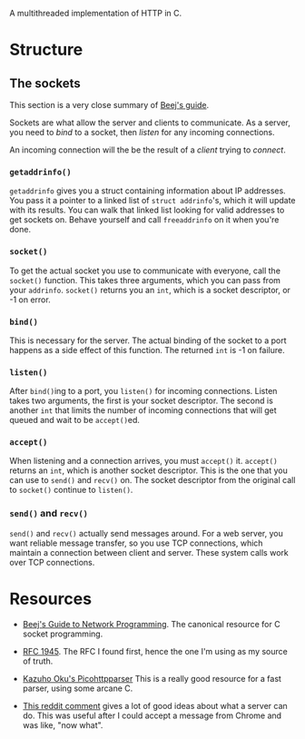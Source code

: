 A multithreaded implementation of HTTP in C. 

# Structure

## The sockets

This section is a very close summary of [Beej's
guide](beej's-guide-to-network-programming).

Sockets are what allow the server and clients to communicate. As a server, you
need to _bind_ to a socket, then _listen_ for any incoming connections.

An incoming connection will the be the result of a _client_ trying to _connect_.

### `getaddrinfo()`

`getaddrinfo` gives you a struct containing information about IP addresses. You
pass it a pointer to a linked list of `struct addrinfo`'s, which it will update
with its results. You can walk that linked list looking for valid addresses to
get sockets on. Behave yourself and call `freeaddrinfo` on it when you're done.

### `socket()`

To get the actual socket you use to communicate with everyone, call the
`socket()` function. This takes three arguments, which you can pass from your
`addrinfo`. `socket()` returns you an `int`, which is a socket descriptor, or
-1 on error.

### `bind()`

This is necessary for the server. The actual binding of the socket to a port
happens as a side effect of this function. The returned `int` is -1 on failure.

### `listen()`

After `bind()`ing to a port, you `listen()` for incoming connections. Listen
takes two arguments, the first is your socket descriptor. The second is another
`int` that limits the number of incoming connections that will get queued and
wait to be `accept()`ed.

### `accept()`

When listening and a connection arrives, you must `accept()` it. `accept()` returns
an `int`, which is another socket descriptor. This is the one that you can use
to `send()` and `recv()` on. The socket descriptor from the original call to
`socket()` continue to `listen()`.

### `send()` and `recv()`

`send()` and `recv()` actually send messages around. For a web server, you want
reliable message transfer, so you use TCP connections, which maintain a
connection between client and server. These system calls work over TCP connections.

# Resources

* [Beej's Guide to Network Programming](https://beej.us/guide/bgnet/). The
  canonical resource for C socket programming.

* [RFC 1945](https://datatracker.ietf.org/doc/html/rfc1945). The RFC I found
  first, hence the one I'm using as my source of truth.

* [Kazuho Oku's
  Picohttpparser](https://github.com/h2o/picohttpparser/tree/master) This is a
  really good resource for a fast parser, using some arcane C.

* [This reddit
  comment](https://www.reddit.com/r/C_Programming/comments/kbfa6t/comment/gfh8kid/?utm_source=share&utm_medium=web3x&utm_name=web3xcss&utm_term=1&utm_content=share_button)
  gives a lot of good ideas about what a server can do. This was useful after I
  could accept a message from Chrome and was like, "now what".
